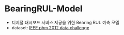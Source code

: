 # BearingRUL-Model
- 디지털 대시보드 서비스 제공을 위한 Bearing RUL 예측 모델
- dataset: [IEEE phm 2012 data challenge](https://www.kaggle.com/datasets/alanhabrony/ieee-phm-2012-data-challenge)
